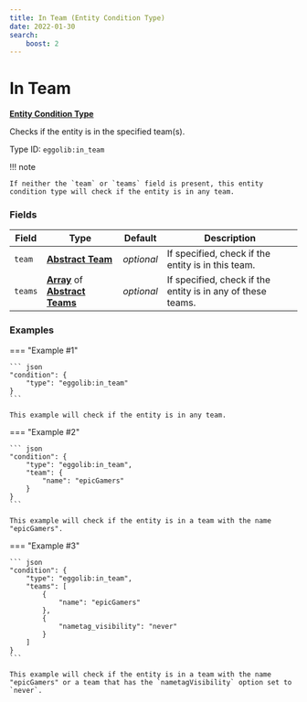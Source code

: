 ```yaml
---
title: In Team (Entity Condition Type)
date: 2022-01-30
search:
    boost: 2
---
```


#   In Team

[**Entity Condition Type**][1]

Checks if the entity is in the specified team(s).

Type ID: `eggolib:in_team`


!!! note

    If neither the `team` or `teams` field is present, this entity condition type will check if the entity is in any team.


### Fields

Field | Type | Default | Description
------|------|---------|------------
`team` | [**Abstract Team**][2] | *optional* | If specified, check if the entity is in this team.
`teams` | [**Array**][3] of [**Abstract Teams**][2] | *optional* | If specified, check if the entity is in any of these teams.


### Examples

=== "Example #1"

    ``` json
    "condition": {
        "type": "eggolib:in_team"
    }
    ```

    This example will check if the entity is in any team.


=== "Example #2"

    ``` json
    "condition": {
        "type": "eggolib:in_team",
        "team": {
            "name": "epicGamers"
        }
    }
    ```

    This example will check if the entity is in a team with the name "epicGamers".


=== "Example #3"

    ``` json
    "condition": {
        "type": "eggolib:in_team",
        "teams": [
            {
                "name": "epicGamers"
            },
            {
                "nametag_visibility": "never"
            }
        ]
    }
    ```

    This example will check if the entity is in a team with the name "epicGamers" or a team that has the `nametagVisibility` option set to `never`.



[1]: ../entity_condition_types.md
[2]: ../data_types/abstract_team.md
[3]: https://origins.readthedocs.io/en/latest/types/data_types/array
